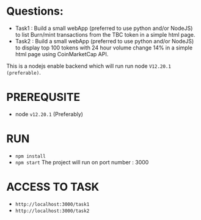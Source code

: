 # Questions:

-   Task1 : Build a small webApp (preferred to use python and/or NodeJS) to list Burn/mint transactions from the TBC token in a simple html page.
-   Task2 : Build a small webApp (preferred to use python and/or NodeJS) to display top 100 tokens with 24 hour volume change 14% in a simple html page using CoinMarketCap API.

This is a nodejs enable backend which will run run node `V12.20.1 (preferable)`.

# PREREQUSITE

-   node `v12.20.1` (Preferably)

# RUN

-   `npm install`
-   `npm start`
    The project will run on port number : 3000

# ACCESS TO TASK

-   `http://localhost:3000/task1`
-   `http://localhost:3000/task2`
